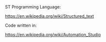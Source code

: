ST Programming Language:

https://en.wikipedia.org/wiki/Structured_text

Code written in:

https://en.wikipedia.org/wiki/Automation_Studio
